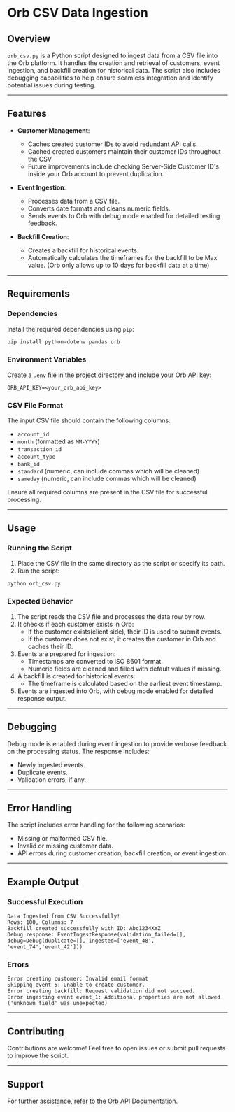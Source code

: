 # Orb CSV Data Ingestion

## Overview
`orb_csv.py` is a Python script designed to ingest data from a CSV file into the Orb platform. It handles the creation and retrieval of customers, event ingestion, and backfill creation for historical data. The script also includes debugging capabilities to help ensure seamless integration and identify potential issues during testing.

---

## Features
- **Customer Management**:
  - Caches created customer IDs to avoid redundant API calls.
  - Cached created customers maintain their customer IDs throughout the CSV
  - Future improvements include checking Server-Side Customer ID's inside your Orb account to prevent duplication.

- **Event Ingestion**:
  - Processes data from a CSV file.
  - Converts date formats and cleans numeric fields.
  - Sends events to Orb with debug mode enabled for detailed testing feedback.

- **Backfill Creation**:
  - Creates a backfill for historical events.
  - Automatically calculates the timeframes for the backfill to be Max value. (Orb only allows up to 10 days for backfill data at a time)

---

## Requirements
### Dependencies
Install the required dependencies using `pip`:

```bash
pip install python-dotenv pandas orb
```

### Environment Variables
Create a `.env` file in the project directory and include your Orb API key:

```
ORB_API_KEY=<your_orb_api_key>
```

### CSV File Format
The input CSV file should contain the following columns:
- `account_id`
- `month` (formatted as `MM-YYYY`)
- `transaction_id`
- `account_type`
- `bank_id`
- `standard` (numeric, can include commas which will be cleaned)
- `sameday` (numeric, can include commas which will be cleaned)

Ensure all required columns are present in the CSV file for successful processing.

---

## Usage
### Running the Script
1. Place the CSV file in the same directory as the script or specify its path.
2. Run the script:

```bash
python orb_csv.py
```

### Expected Behavior
1. The script reads the CSV file and processes the data row by row.
2. It checks if each customer exists in Orb:
   - If the customer exists(client side), their ID is used to submit events.
   - If the customer does not exist, it creates the customer in Orb and caches their ID.
3. Events are prepared for ingestion:
   - Timestamps are converted to ISO 8601 format.
   - Numeric fields are cleaned and filled with default values if missing.
4. A backfill is created for historical events:
   - The timeframe is calculated based on the earliest event timestamp.
5. Events are ingested into Orb, with debug mode enabled for detailed response output.

---

## Debugging
Debug mode is enabled during event ingestion to provide verbose feedback on the processing status. The response includes:
- Newly ingested events.
- Duplicate events.
- Validation errors, if any.

---

## Error Handling
The script includes error handling for the following scenarios:
- Missing or malformed CSV file.
- Invalid or missing customer data.
- API errors during customer creation, backfill creation, or event ingestion.

---

## Example Output
### Successful Execution
```
Data Ingested from CSV Successfully!
Rows: 100, Columns: 7
Backfill created successfully with ID: Abc1234XYZ
Debug response: EventIngestResponse(validation_failed=[], debug=Debug(duplicate=[], ingested=['event_48', 'event_74','event_42']))
```

### Errors
```
Error creating customer: Invalid email format
Skipping event 5: Unable to create customer.
Error creating backfill: Request validation did not succeed.
Error ingesting event event_1: Additional properties are not allowed ('unknown_field' was unexpected)
```

---

## Contributing
Contributions are welcome! Feel free to open issues or submit pull requests to improve the script.

---

## Support
For further assistance, refer to the [Orb API Documentation](https://docs.withorb.com/).

